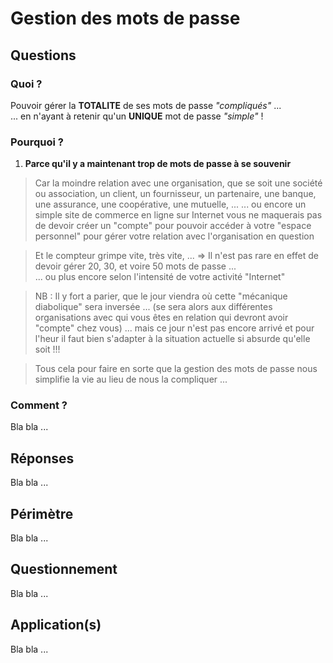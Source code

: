 # Gestion des mots de passe

## Questions

### Quoi ?
Pouvoir gérer la __TOTALITE__ de ses mots de passe _"compliqués"_ ...   
... en n'ayant à retenir qu'un __UNIQUE__ mot de passe _"simple"_ !

### Pourquoi ?
1. __Parce qu'il y a maintenant trop de mots de passe à se souvenir__
> Car la moindre relation avec une organisation, que se soit une société ou association, 
un client, un fournisseur, un partenaire, une banque, une assurance, une coopérative, une mutuelle, ...
... ou encore un simple site de commerce en ligne sur Internet vous ne maquerais pas de devoir 
créer un "compte" pour pouvoir accéder à votre "espace personnel" pour gérer votre relation
avec l'organisation en question 

> Et le compteur grimpe vite, très vite, ...
=> Il n'est pas rare en effet de devoir gérer 20, 30, et voire 50 mots de passe ...   
... ou plus encore selon l'intensité de votre activité "Internet"

> NB : Il y fort a parier, que le jour viendra où cette "mécanique diabolique" sera inversée ...
(se sera alors aux différentes organisations avec qui vous êtes en relation qui devront avoir "compte" chez vous)
... mais ce jour n'est pas encore arrivé et pour l'heur il faut bien s'adapter à la situation actuelle si absurde qu'elle soit !!!

> Tous cela pour faire en sorte que la gestion des mots de passe nous simplifie la vie au lieu de nous la compliquer ...

### Comment ?
Bla bla ...

## Réponses
Bla bla ...

## Périmètre
Bla bla ...

## Questionnement
Bla bla ...

## Application(s)
Bla bla ...

